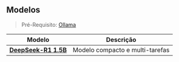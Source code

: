 ## Modelos

> Pré-Requisito: [Ollama](../ferramentas/ollama/install.md)

| Modelo | Descrição |
|--------|-----------|
| **[DeepSeek-R1 1.5B](./deepSeek/deepSeekR1-1B.md)**         | Modelo compacto e multi-tarefas |
